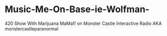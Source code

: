 # Music-Me-On-Base-ie-Wolfman-
420 Show With Marijuana MaMa1!   on Monster Castle Interactive Radio   AKA monstercastleparanormal
